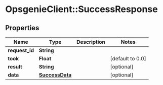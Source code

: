 # OpsgenieClient::SuccessResponse

## Properties
Name | Type | Description | Notes
------------ | ------------- | ------------- | -------------
**request_id** | **String** |  | 
**took** | **Float** |  | [default to 0.0]
**result** | **String** |  | [optional] 
**data** | [**SuccessData**](SuccessData.md) |  | [optional] 


